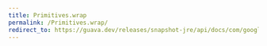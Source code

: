 ```yaml
---
title: Primitives.wrap
permalink: /Primitives.wrap/
redirect_to: https://guava.dev/releases/snapshot-jre/api/docs/com/google/common/primitives/Primitives.html#wrap-java.lang.Class-
---
```

